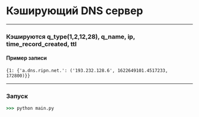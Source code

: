 # Кэширующий DNS сервер
___
### Кэшируются q_type(1,2,12,28), q_name, ip, time_record_created, ttl
#### Пример записи
```
{1: {'a.dns.ripn.net.': ('193.232.128.6', 1622649101.4517233, 172800)}}
```
___
### Запуск
```cmd
>>> python main.py
```
